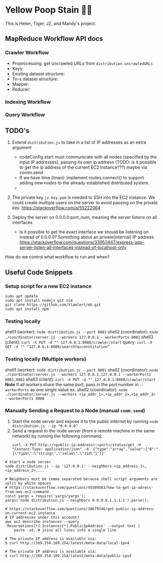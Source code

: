 # Yellow Poop Stain 💩🚽
This is Helen, Tiger, JZ, and Mandy's project.

## MapReduce Workflow API docs

### Crawler Workflow
- Proprocessing: get uncrawled URLs from `distribution.uncrawledURLs`
- Keys:
- Existing dataset structure:
- To-s dataset structure:
- Mapper:
- Reducer: 

### Indexing Workflow


### Query Workflow

## TODO's
1. Extend `distribution.js` to take in a list of IP addresses as an extra argument
    * nodeConfig.start must communicate with all nodes (specified by the input IP addresses), passing its own ip address (TODO: is it possible to get the ip address of the current EC2 instance???) maybe via comm.send
    * If we have time (lmao): implement routes.connect() to support adding new nodes to the already established distributed system.
    * 

2. The private key `jz-key.pem` is needed to SSH into the EC2 instance. We could create multiple users on the server to avoid passing on the private key. https://stackoverflow.com/a/55222064
3. Deploy the server on 0.0.0.0:port_num, meaning the server listens on all interfaces
    * Is it possible to get the exact interface we should be listening on instead of 0.0.0.0? Something about an private(internal) IP address. https://stackoverflow.com/questions/33953447/express-app-server-listen-all-interfaces-instead-of-localhost-only

How do we control what workflow to run and when?

## Useful Code Snippets
### Setup script for a new EC2 instance
```shell
sudo apt update
sudo apt install nodejs git vim
git clone https://github.com/tlamlert/m6.git
sudo apt install npm
```

### Testing locally
shell1 (worker): `node distribution.js --port 8081`
shell2 (coordinator): `node ./coordinator/server.js --workers 127.0.0.1 --workerPorts 8081`
shell3 (client): `curl -X PUT -d "" 127.0.0.1:8080/crawler/start`
query: `curl -X GET -d "" "127.0.0.1:8080/search?q=constitution“` 
<!-- note that you need to stick it through some url converter thing if you want to input multiple strings -->

### Testing locally (Multiple workers)
shell1 (worker): `node distribution.js --port 8081`
shell2 (coordinator): `node ./coordinator/server.js --workers 127.0.0.1,127.0.0.1 --workerPorts 8081,8082`
shell3 (client): `curl -X PUT -d "" 127.0.0.1:8080/crawler/start`
**Note** If all workers share the same port, pass in the port number in `--workerPorts` as one single value ex.
shell2 (coordinator): `node ./coordinator/server.js --workers <ip_addr_1>,<ip_addr_2>,<ip_addr_3> --workerPorts 8080`

### Manually Sending a Request to a Node (manual `comm.send`)
1. Start the node server and expose it to the public internet by running `node distribution.js --ip "0.0.0.0"`
2. Send a request to the node server (from a remote machine in the same network) by running the following command:
    ```shell
    curl -X PUT http://<public-ip-address>:<port>/status/get -H "Content-Type: application/json" -d '{"type":"array","value":{"0":"{\"type\":\"string\",\"value\":\"sid\"}"}}'
    ```

```shell
# Start a node server
node distribution.js --ip '127.0.0.1' --neighbors <ip_address_1>,<ip_address_2>,...

# Neighbors must be comma separated because shell script arguments are split by white spaces
# https://stackoverflow.com/questions/45589583/how-to-get-ip-adress-from-aws-ec2-command
const yargs = require('yargs/yargs');
yargs('node distribution.js --neighbors 0.0.0.0,1.1.1.1').parse();
```
```shell
# https://stackoverflow.com/questions/38679346/get-public-ip-address-on-current-ec2-instance
# IP addresses under this account?
aws ec2 describe-instances --query 'Reservations[*].Instances[*].PublicIpAddress' --output text | 
    paste -sd, # joins all lines into a single line

# The private IP address is available via:
$ curl http://169.254.169.254/latest/meta-data/local-ipv4

# The private IP address is available via:
$ curl http://169.254.169.254/latest/meta-data/public-ipv4
```
